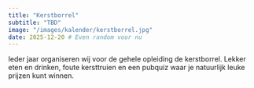 ```yaml
---
title: "Kerstborrel"
subtitle: "TBD"
image: "/images/kalender/kerstborrel.jpg"
date: 2025-12-20 # Even random voor nu
---
```


Ieder jaar organiseren wij voor de gehele opleiding de kerstborrel. Lekker eten en drinken, foute kersttruien en een pubquiz waar je natuurlijk leuke prijzen kunt winnen. 